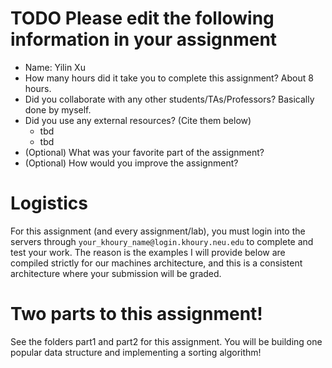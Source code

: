 # TODO Please edit the following information in your assignment

- Name: Yilin Xu
- How many hours did it take you to complete this assignment? About 8 hours.
- Did you collaborate with any other students/TAs/Professors? Basically done by myself.
- Did you use any external resources? (Cite them below)
  - tbd
  - tbd
- (Optional) What was your favorite part of the assignment?
- (Optional) How would you improve the assignment?

# Logistics

For this assignment (and every assignment/lab), you must login into the servers through `your_khoury_name@login.khoury.neu.edu` to complete and test your work. The reason is the examples I will provide below are compiled strictly for our machines architecture, and this is a consistent architecture where your submission will be graded.

# Two parts to this assignment!

See the folders part1 and part2 for this assignment. You will be building one popular data structure and implementing a sorting algorithm!
